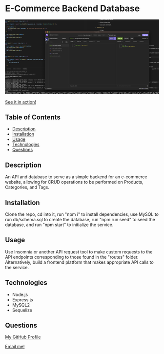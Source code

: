 # E-Commerce Backend Database

![screenshot](./images/app-screenshot.png)

[See it in action!](https://drive.google.com/file/d/1GO4vi1JTDDeSLRadS9O39gKFXZPs3D0E/view)

## Table of Contents
- [Description](#description)
- [Installation](#installation)
- [Usage](#usage)
- [Technologies](#technologies)
- [Questions](#questions)

## Description
An API and database to serve as a simple backend for an e-commerce website, allowing for CRUD operations to be performed on Products, Categories, and Tags.

## Installation
Clone the repo, cd into it, run "npm i" to install dependencies, use MySQL to run db/schema.sql to create the database, run "npm run seed" to seed the database, and run "npm start" to initialize the service.

## Usage
Use Insomnia or another API request tool to make custom requests to the API endpoints corresponding to those found in the "routes" folder. Alternatively, build a frontend platform that makes appropriate API calls to the service.

## Technologies
- Node.js
- Express.js
- MySQL2
- Sequelize

## Questions

[My GitHub Profile](https://github.com/eschindev)

[Email me!](mailto:eschindler1993@gmail.com)